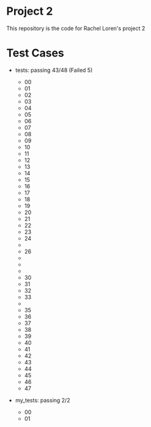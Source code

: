 # Project 2

This repository is the code for Rachel Loren's project 2

# Test Cases
- tests: passing 43/48 (Failed 5)
    - 00
    - 01
    - 02
    - 03
    - 04
    - 05
    - 06
    - 07
    - 08
    - 09
    - 10
    - 11
    - 12
    - 13
    - 14
    - 15
    - 16
    - 17 
    - 18
    - 19
    - 20
    - 21
    - 22
    - 23
    - 24
    -
    - 26
    -
    -
    -
    - 30
    - 31
    - 32
    - 33
    -
    - 35
    - 36
    - 37
    - 38
    - 39
    - 40
    - 41
    - 42
    - 43
    - 44
    - 45
    - 46
    - 47

- my_tests: passing 2/2
    - 00
    - 01
